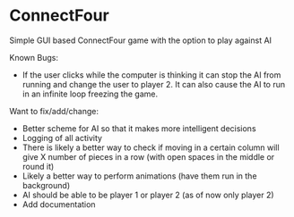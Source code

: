 # ConnectFour
Simple GUI based ConnectFour game with the option to play against AI

Known Bugs:

- If the user clicks while the computer is thinking it can stop the AI from running and change the user to player 2. It can also cause the AI to run in an infinite loop freezing the game.

Want to fix/add/change:

- Better scheme for AI so that it makes more intelligent decisions
- Logging of all activity
- There is likely a better way to check if moving in a certain column will give X number of pieces in a row (with open spaces in the middle or round it)
- Likely a better way to perform animations (have them run in the background)
- AI should be able to be player 1 or player 2 (as of now only player 2)
- Add documentation
